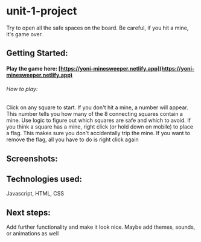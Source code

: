 # unit-1-project

<Minesweeper> 
Try to open all the safe spaces on the board. Be careful, if you hit a mine, it's game over.
  

## Getting Started:
#### Play the game here: [https://yoni-minesweeper.netlify.app](https://yoni-minesweeper.netlify.app)
###### How to play: 
Click on any square to start. If you don't hit a mine, a number will appear. This number tells you how many of the 8 connecting squares contain a mine. Use logic to figure out which squares are safe and which to avoid. If you think a square has a mine, right click (or hold down on mobile) to place a flag. This makes sure you don't accidentally trip the mine. If you want to remove the flag, all you have to do is right click again
  
## Screenshots:
  
  
## Technologies used: 
Javascript, HTML, CSS
  
## Next steps: 
Add further functionality and make it look nice. Maybe add themes, sounds, or animations as well
